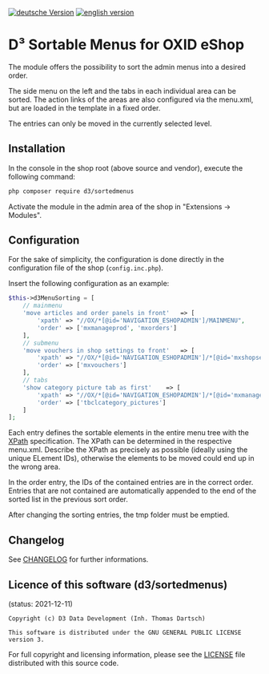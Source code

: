 [![deutsche Version](https://logos.oxidmodule.com/de2_xs.svg)](README.md)
[![english version](https://logos.oxidmodule.com/en2_xs.svg)](README.en.md)

# D³ Sortable Menus for OXID eShop

The module offers the possibility to sort the admin menus into a desired order. 

The side menu on the left and the tabs in each individual area can be sorted. 
The action links of the areas are also configured via the menu.xml, but are loaded in the template in a fixed order.

The entries can only be moved in the currently selected level.

## Installation

In the console in the shop root (above source and vendor), execute the following command:

```bash
php composer require d3/sortedmenus
``` 

Activate the module in the admin area of the shop in "Extensions -> Modules".

## Configuration

For the sake of simplicity, the configuration is done directly in the configuration file of the shop (`config.inc.php`).

Insert the following configuration as an example:

```php
$this->d3MenuSorting = [
    // mainmenu
    'move articles and order panels in front'   => [
        'xpath' => "//OX/*[@id='NAVIGATION_ESHOPADMIN']/MAINMENU",
        'order' => ['mxmanageprod', 'mxorders']
    ],
    // submenu
    'move vouchers in shop settings to front'   => [
        'xpath' => "//OX/*[@id='NAVIGATION_ESHOPADMIN']/*[@id='mxshopsett']/SUBMENU",
        'order' => ['mxvouchers']
    ],
    // tabs
    'show category picture tab as first'    => [
        'xpath' => "//OX/*[@id='NAVIGATION_ESHOPADMIN']/*[@id='mxmanageprod']/*[@id='mxcategories']/TAB",
        'order' => ['tbclcategory_pictures']
    ]
];
```

Each entry defines the sortable elements in the entire menu tree with the [XPath](https://en.wikipedia.org/wiki/XPath) specification. The XPath can be determined in the respective menu.xml. Describe the XPath as precisely as possible (ideally using the unique ELement IDs), otherwise the elements to be moved could end up in the wrong area.

In the order entry, the IDs of the contained entries are in the correct order. Entries that are not contained are automatically appended to the end of the sorted list in the previous sort order.

After changing the sorting entries, the tmp folder must be emptied.

## Changelog

See [CHANGELOG](CHANGELOG.md) for further informations.

## Licence of this software (d3/sortedmenus)
(status: 2021-12-11)

```
Copyright (c) D3 Data Development (Inh. Thomas Dartsch)

This software is distributed under the GNU GENERAL PUBLIC LICENSE version 3.
```

For full copyright and licensing information, please see the [LICENSE](LICENSE.md) file distributed with this source code.
